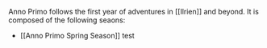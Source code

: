 Anno Primo follows the first year of adventures in [[Ilrien]] and beyond. It is composed of the following seaons:
- [[Anno Primo Spring Season]] test